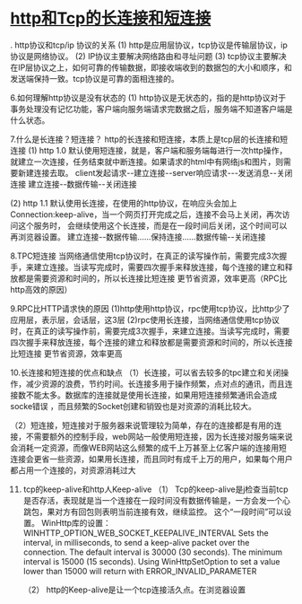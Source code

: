 # [http和Tcp的长连接和短连接](http://www.cnblogs.com/fubaizhaizhuren/p/7523374.html)

. http协议和tcp/ip 协议的关系
(1) http是应用层协议，tcp协议是传输层协议，ip协议是网络协议。
(2) IP协议主要解决网络路由和寻址问题
(3) tcp协议主要解决在IP层协议之上，如何可靠的传输数据，即接收端收到的数据包的大小和顺序，和发送端保持一致。tcp协议是可靠的面相连接的。

6.如何理解http协议是没有状态的
(1) http协议是无状态的，指的是http协议对于事务处理没有记忆功能，客户端向服务端请求完数据之后，服务端不知道客户端是什么状态。

7.什么是长连接？短连接？
http的长连接和短连接，本质上是tcp层的长连接和短连接
(1) http 1.0 默认使用短连接，就是，客户端和服务端每进行一次http操作，就建立一次连接，任务结束就中断连接。如果请求的html中有网络js和图片，则需要新建连接去取。
client发起请求--建立连接--server响应请求---发送消息--关闭连接
建立连接--数据传输--关闭连接

(2) http 1.1 默认使用长连接，在使用的http协议，在响应头会加上 Connection:keep-alive，当一个网页打开完成之后，连接不会马上关闭，再次访问这个服务时，
会继续使用这个长连接，而是在一段时间后关闭，这个时间可以再浏览器设置。
建立连接--数据传输......保持连接......数据传输--关闭连接

8.TPC短连接
当网络通信使用tcp协议时，在真正的读写操作前，需要完成3次握手，来建立连接。当读写完成时，需要四次握手来释放连接，每个连接的建立和释放都是需要资源和时间的，所以长连接比短连接
更节省资源，效率更高（RPC比http高效的原因）

9.RPC比HTTP请求快的原因
(1)http使用http协议，rpc使用tcp协议，比http少了应用层，表示层，会话层，这3层
(2)rpc使用长连接，当网络通信使用tcp协议时，在真正的读写操作前，需要完成3次握手，来建立连接。当读写完成时，需要四次握手来释放连接，每个连接的建立和释放都是需要资源和时间的，所以长连接比短连接
更节省资源，效率更高

10.长连接和短连接的优点和缺点
（1）长连接，可以省去较多的tpc建立和关闭操作，减少资源的浪费，节约时间。长连接多用于操作频繁，点对点的通讯，而且连接数不能太多。数据库的连接就是使用长连接，如果用短连接频繁通讯会造成socke错误
，而且频繁的Socket创建和销毁也是对资源的消耗比较大。

（2）短连接，短连接对于服务器来说管理较为简单，存在的连接都是有用的连接，不需要额外的控制手段，web网站一般使用短连接，因为长连接对服务端来说会消耗一定资源，而像WEB网站这么频繁的成千上万甚至上亿客户端的连接用短连接会更省一些资源，如果用长连接，而且同时有成千上万的用户，如果每个用户都占用一个连接的，对资源消耗过大

11. tcp的keep-alive和http人Keep-alive
    （1） Tcp的keep-alive是j检查当前tcp是否存活，表现就是当一个连接在一段时间没有数据传输是，一方会发一个心跳包，果对方有回包则表明当前连接有效，继续监控。
    这个“一段时间”可以设置。
    WinHttp库的设置：
    WINHTTP_OPTION_WEB_SOCKET_KEEPALIVE_INTERVAL
    Sets the interval, in milliseconds, to send a keep-alive packet over the connection. The default interval is 30000 (30 seconds). The minimum interval is 15000 (15 seconds). Using WinHttpSetOption to set a value lower than 15000 will return with ERROR_INVALID_PARAMETER

    （2） http的Keep-alive是让一个tcp连接活久点。在浏览器设置